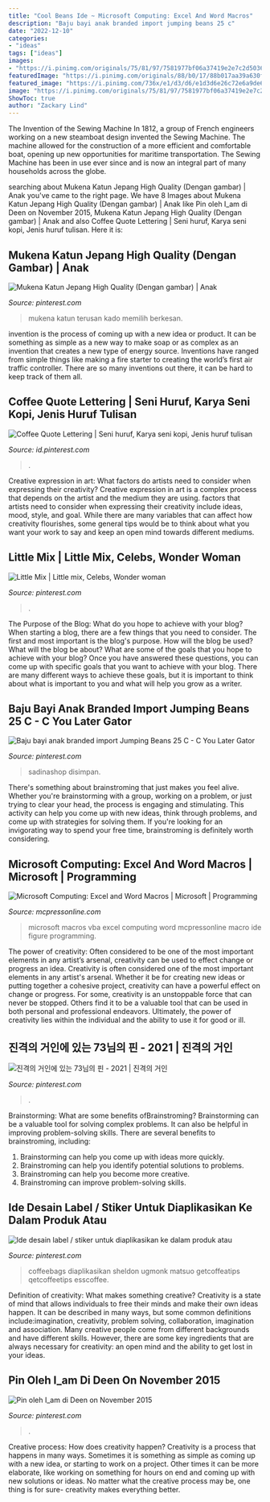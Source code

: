 ```yaml
---
title: "Cool Beans Ide ~ Microsoft Computing: Excel And Word Macros"
description: "Baju bayi anak branded import jumping beans 25 c"
date: "2022-12-10"
categories:
- "ideas"
tags: ["ideas"]
images:
- "https://i.pinimg.com/originals/75/81/97/7581977bf06a37419e2e7c2d50364db1.jpg"
featuredImage: "https://i.pinimg.com/originals/88/b0/17/88b017aa39a630f786e79f7184ff8213.jpg"
featured_image: "https://i.pinimg.com/736x/e1/d3/d6/e1d3d6e26c72e6a9de6a7547ad74b3ea.jpg"
image: "https://i.pinimg.com/originals/75/81/97/7581977bf06a37419e2e7c2d50364db1.jpg"
ShowToc: true
author: "Zackary Lind"
---
```



The Invention of the Sewing Machine
In 1812, a group of French engineers working on a new steamboat design invented the Sewing Machine. The machine allowed for the construction of a more efficient and comfortable boat, opening up new opportunities for maritime transportation. The Sewing Machine has been in use ever since and is now an integral part of many households across the globe.

	

		
searching about Mukena Katun Jepang High Quality (Dengan gambar) | Anak you've came to the right page. We have 8 Images about Mukena Katun Jepang High Quality (Dengan gambar) | Anak like Pin oleh I_am di Deen on November 2015, Mukena Katun Jepang High Quality (Dengan gambar) | Anak and also Coffee Quote Lettering | Seni huruf, Karya seni kopi, Jenis huruf tulisan. Here it is:
		
    
## Mukena Katun Jepang High Quality (Dengan Gambar) | Anak

<img loading=lazy src="https://i.pinimg.com/originals/44/77/96/447796797fa7847d93bfab8b866540d0.jpg" onerror="this.onerror=null;this.src='https://tse4.mm.bing.net/th?id=OIP.MDGEFiQiXkoNZiCD7f5njwHaHa&amp;pid=15.1';" alt="Mukena Katun Jepang High Quality (Dengan gambar) | Anak">

_Source: pinterest.com_

>mukena katun terusan kado memilih berkesan. 

	

invention is the process of coming up with a new idea or product. It can be something as simple as a new way to make soap or as complex as an invention that creates a new type of energy source. Inventions have ranged from simple things like making a fire starter to creating the world’s first air traffic controller. There are so many inventions out there, it can be hard to keep track of them all.

    
## Coffee Quote Lettering | Seni Huruf, Karya Seni Kopi, Jenis Huruf Tulisan

<img loading=lazy src="https://i.pinimg.com/736x/e1/d3/d6/e1d3d6e26c72e6a9de6a7547ad74b3ea.jpg" onerror="this.onerror=null;this.src='https://tse3.mm.bing.net/th?id=OIP.nucfF-FIRYmvXTZXeKky6AHaKF&amp;pid=15.1';" alt="Coffee Quote Lettering | Seni huruf, Karya seni kopi, Jenis huruf tulisan">

_Source: id.pinterest.com_

>. 

	

Creative expression in art: What factors do artists need to consider when expressing their creativity?
Creative expression in art is a complex process that depends on the artist and the medium they are using. factors that artists need to consider when expressing their creativity include ideas, mood, style, and goal. While there are many variables that can affect how creativity flourishes, some general tips would be to think about what you want your work to say and keep an open mind towards different mediums.

    
## Little Mix | Little Mix, Celebs, Wonder Woman

<img loading=lazy src="https://i.pinimg.com/originals/75/81/97/7581977bf06a37419e2e7c2d50364db1.jpg" onerror="this.onerror=null;this.src='https://tse3.mm.bing.net/th?id=OIP.rkhanCkYs_D2CjPd28dELAHaHi&amp;pid=15.1';" alt="Little Mix | Little mix, Celebs, Wonder woman">

_Source: pinterest.com_

>. 

	

The Purpose of the Blog: What do you hope to achieve with your blog?
When starting a blog, there are a few things that you need to consider. The first and most important is the blog's purpose. How will the blog be used? What will the blog be about? What are some of the goals that you hope to achieve with your blog? Once you have answered these questions, you can come up with specific goals that you want to achieve with your blog. There are many different ways to achieve these goals, but it is important to think about what is important to you and what will help you grow as a writer.

    
## Baju Bayi Anak Branded Import Jumping Beans 25 C - C You Later Gator

<img loading=lazy src="https://i.pinimg.com/originals/17/f6/9a/17f69ab43caa8997144e558890533cd8.jpg" onerror="this.onerror=null;this.src='https://tse3.mm.bing.net/th?id=OIP.Vhd8YbXc0YsH9Z6_JvHMogHaH6&amp;pid=15.1';" alt="Baju bayi anak branded import Jumping Beans 25 C - C You Later Gator">

_Source: pinterest.com_

>sadinashop disimpan. 

	

There's something about brainstroming that just makes you feel alive. Whether you're brainstorming with a group, working on a problem, or just trying to clear your head, the process is engaging and stimulating. This activity can help you come up with new ideas, think through problems, and come up with strategies for solving them. If you're looking for an invigorating way to spend your free time, brainstroming is definitely worth considering.

    
## Microsoft Computing: Excel And Word Macros | Microsoft | Programming

<img loading=lazy src="http://www.mcpressonline.com/articles/images/2002/Microsoft VBA macrosV400.png" onerror="this.onerror=null;this.src='https://tse2.mm.bing.net/th?id=OIP.Su-vaOPcVSQE7aCSEUs8UwHaFg&amp;pid=15.1';" alt="Microsoft Computing: Excel and Word Macros | Microsoft | Programming">

_Source: mcpressonline.com_

>microsoft macros vba excel computing word mcpressonline macro ide figure programming. 

	

The power of creativity: Often considered to be one of the most important elements in any artist’s arsenal, creativity can be used to effect change or progress an idea.
Creativity is often considered one of the most important elements in any artist's arsenal. Whether it be for creating new ideas or putting together a cohesive project, creativity can have a powerful effect on change or progress. For some, creativity is an unstoppable force that can never be stopped. Others find it to be a valuable tool that can be used in both personal and professional endeavors. Ultimately, the power of creativity lies within the individual and the ability to use it for good or ill.

    
## 진격의 거인에 있는 73님의 핀 - 2021 | 진격의 거인

<img loading=lazy src="https://i.pinimg.com/originals/88/b0/17/88b017aa39a630f786e79f7184ff8213.jpg" onerror="this.onerror=null;this.src='https://tse1.mm.bing.net/th?id=OIP.Ld7XI4_pGxfSIC8CuolsKAHaK9&amp;pid=15.1';" alt="진격의 거인에 있는 73님의 핀 - 2021 | 진격의 거인">

_Source: pinterest.com_

>. 

	

Brainstorming: What are some benefits ofBrainstroming?
Brainstorming can be a valuable tool for solving complex problems. It can also be helpful in improving problem-solving skills. There are several benefits to brainstroming, including: 
1) Brainstorming can help you come up with ideas more quickly. 
2) Brainstroming can help you identify potential solutions to problems. 
3) Brainstroming can help you become more creative. 
4) Brainstroming can improve problem-solving skills.

    
## Ide Desain Label / Stiker Untuk Diaplikasikan Ke Dalam Produk Atau

<img loading=lazy src="https://i.pinimg.com/736x/f2/89/a3/f289a349941da162e3c729f74e64ce57--coffee-beans-coffee-mugs.jpg" onerror="this.onerror=null;this.src='https://tse3.mm.bing.net/th?id=OIP.p6FOGybNrbjGVZo2J1XJ9QHaHa&amp;pid=15.1';" alt="Ide desain label / stiker untuk diaplikasikan ke dalam produk atau">

_Source: pinterest.com_

>coffeebags diaplikasikan sheldon ugmonk matsuo getcoffeatips qetcoffeetips esscoffee. 

	

Definition of creativity: What makes something creative?
Creativity is a state of mind that allows individuals to free their minds and make their own ideas happen. It can be described in many ways, but some common definitions include:imagination, creativity, problem solving, collaboration, imagination and association. 
Many creative people come from different backgrounds and have different skills. However, there are some key ingredients that are always necessary for creativity: an open mind and the ability to get lost in your ideas.

    
## Pin Oleh I_am Di Deen On November 2015

<img loading=lazy src="https://i.pinimg.com/originals/3e/18/55/3e1855609cf6739dd0853346e535fb4d.jpg" onerror="this.onerror=null;this.src='https://tse1.mm.bing.net/th?id=OIP.6nARQ_j8aMeZ8LIqSoDltAHaHa&amp;pid=15.1';" alt="Pin oleh I_am di Deen on November 2015">

_Source: pinterest.com_

>. 

	

Creative process: How does creativity happen?
Creativity is a process that happens in many ways. Sometimes it is something as simple as coming up with a new idea, or starting to work on a project. Other times it can be more elaborate, like working on something for hours on end and coming up with new solutions or ideas. No matter what the creative process may be, one thing is for sure- creativity makes everything better.

